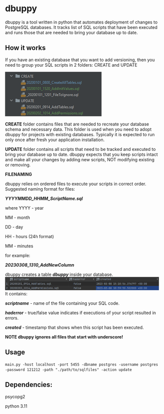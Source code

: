 # dbuppy
dbuppy is a tool written in python that automates deployment of changes to PostgreSQL databases.
It tracks list of SQL scripts that have been executed and runs those that are needed to bring your database up to date.

## **How it works**

If you have an existing database that you want to add versioning, then you need to group your SQL scripts in 2 folders: CREATE and UPDATE

![230308_111459.png](readme%2F230308_111459.png)

**CREATE** folder contains files that are needed to recreate your database schema and necessary data. This folder is used when you need to adopt dbuppy for projects with existing databases. Typically it is expected to run only once after fresh your application installation.  

**UPDATE** folder contains all scripts that need to be tracked and executed to bring your database up to date. dbuppy expects that you keep scripts intact and make all your changes by adding new scripts, NOT modifying existing or removing.


**FILENAMING**

dbuppy relies on ordered files to execute your scripts in correct order.
Suggested naming format for files: 

_**YYYYMMDD_HHMM_ScriptName.sql**_

where YYYY - year

MM - month

DD - day

HH - hours (24h format)

MM - minutes

for example: 

_**20230308_1310_AddNewColumn**_

dbuppy creates a table **_dbuppy_** inside your database.
![230308_110029.png](readme%2F230308_110029.png)
It contains:

**_scriptname_** - name of the file containing your SQL code.

**_haderror_** - true/false value indicates if executions of your script resulted in errors.

_**created**_ - timestamp that shows when this script has been executed.

**NOTE dbuppy ignores all files that start with underscore!**


## **Usage**

`main.py -host localhost -port 5455 -dbname postgres -username postgres -password 121212 -path "./path/to/sqlfiles" -action update`



## **Dependencies**:

psycopg2

python 3.11

